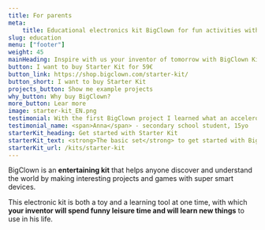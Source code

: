 ```yaml
---
title: For parents
meta:
    title: Educational electronics kit BigClown for fun activities with kids
slug: education
menu: ["footer"]
weight: 45
mainHeading: Inspire with us your inventor of tomorrow with BigClown Kit
button: I want to buy Starter Kit for 59€
button_link: https://shop.bigclown.com/starter-kit/
button_short: I want to buy Starter Kit
projects_button: Show me example projects
why_button: Why buy BigClown?
more_button: Lear more
image: starter-kit_EN.png
testimonial: With the first BigClown project I learned what an accelerometer is, that I have it on my phone and how it can be used in a manufacturing. We just played IoT spinning top.
testimonial_name: <span>Anna</span> - secondary school student, 15yo
starterKit_heading: Get started with Starter Kit
starterKit_text: <strong>The basic set</strong> to get started with BigClown is called <strong>Starter Kit</strong> and every inventors will enjoy a lot of project with it. He will <strong>build first smart device and create projects</strong> to amaze friends, family and us.👌 Kit enables everyone to measure temperature, work with accelerometer or control anything with a button. In future <strong>you can upgrade it with more modules</strong>.
starterKit_url: /kits/starter-kit
---
```


BigClown is an **entertaining kit** that helps anyone discover and understand the world by making interesting projects and games with super smart devices.

This electronic kit is both a toy and a learning tool at one time, with which **your inventor will spend funny leisure time and will learn new things** to use in his life.
